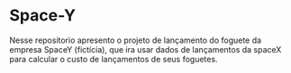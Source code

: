 # Space-Y

Nesse repositorio apresento o projeto de lançamento do foguete da empresa SpaceY (fictícia), que ira usar dados de lançamentos da spaceX para calcular o custo de lançamentos de seus foguetes.
